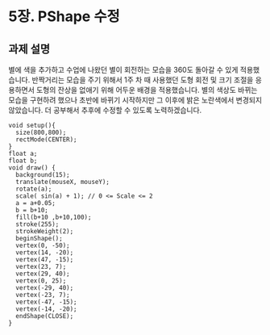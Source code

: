 # 5장. PShape 수정
## 과제 설명
별에 색을 추가하고 수업에 나왔던 별이 회전하는 모습을 360도 돌아갈 수 있게 적용했습니다. 
반짝거리는 모습을 주기 위해서 1주 차 때 사용했던 도형 회전 및 크기 조절을 응용하면서 도형의 잔상을 없애기 위해 어두운 배경을 적용했습니다. 
별의 색상도 바뀌는 모습을 구현하려 했으나 초반에 바뀌기 시작하지만 그 이후에 밝은 노란색에서 변경되지 않았습니다. 
더 공부해서 추후에 수정할 수 있도록 노력하겠습니다.
```
void setup(){
  size(800,800);
  rectMode(CENTER);
}
float a;
float b;
void draw() {
  background(15);
  translate(mouseX, mouseY);
  rotate(a);
  scale( sin(a) + 1); // 0 <= Scale <= 2
  a = a+0.05;
  b = b+10;
  fill(b+10 ,b+10,100);
  stroke(255);
  strokeWeight(2);
  beginShape();
  vertex(0, -50);
  vertex(14, -20);
  vertex(47, -15);
  vertex(23, 7);
  vertex(29, 40);
  vertex(0, 25);
  vertex(-29, 40);
  vertex(-23, 7);
  vertex(-47, -15);
  vertex(-14, -20);
  endShape(CLOSE);
}
```
